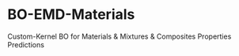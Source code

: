 # BO-EMD-Materials
Custom-Kernel BO for Materials &amp; Mixtures &amp; Composites Properties Predictions
